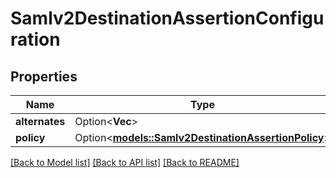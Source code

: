 # Samlv2DestinationAssertionConfiguration

## Properties

Name | Type | Description | Notes
------------ | ------------- | ------------- | -------------
**alternates** | Option<**Vec<String>**> |  | [optional]
**policy** | Option<[**models::Samlv2DestinationAssertionPolicy**](SAMLv2DestinationAssertionPolicy.md)> |  | [optional]

[[Back to Model list]](../README.md#documentation-for-models) [[Back to API list]](../README.md#documentation-for-api-endpoints) [[Back to README]](../README.md)


